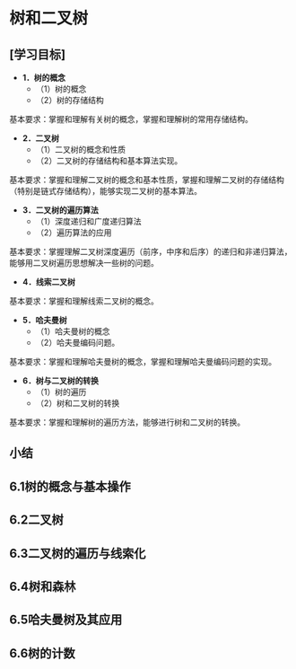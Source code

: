 # 树和二叉树

## \[学习目标\]

- **1．树的概念**
  - （1）树的概念
  - （2）树的存储结构


基本要求：掌握和理解有关树的概念，掌握和理解树的常用存储结构。

- **2．二叉树**
  - （1）二叉树的概念和性质
  - （2）二叉树的存储结构和基本算法实现。


基本要求：掌握和理解二叉树的概念和基本性质，掌握和理解二叉树的存储结构（特别是链式存储结构），能够实现二叉树的基本算法。

- **3．二叉树的遍历算法**
  - （1）深度递归和广度递归算法
  - （2）遍历算法的应用

基本要求：掌握理解二叉树深度遍历（前序，中序和后序）的递归和非递归算法，能够用二叉树遍历思想解决一些树的问题。

- **4．线索二叉树**

基本要求：掌握和理解线索二叉树的概念。

- **5．哈夫曼树**
  - （1）哈夫曼树的概念
  - （2）哈夫曼编码问题。

基本要求：掌握和理解哈夫曼树的概念，掌握和理解哈夫曼编码问题的实现。

- **6．树与二叉树的转换**
  - （1）树的遍历
  - （2）树和二叉树的转换

基本要求：掌握和理解树的遍历方法，能够进行树和二叉树的转换。

## 小结

## 6.1树的概念与基本操作

## 6.2二叉树

## 6.3二叉树的遍历与线索化

## 6.4树和森林

## 6.5哈夫曼树及其应用

## 6.6树的计数